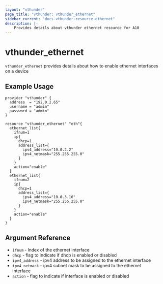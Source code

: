 ```yaml
---
layout: "vthunder"
page_title: "vthunder: vthunder_ethernet"
sidebar_current: "docs-vthunder-resource-ethernet"
description: |-
    Provides details about vthunder ethernet resource for A10
---
```


# vthunder\_ethernet

`vthunder_ethernet` provides details about how to enable ethernet interfaces on a device
## Example Usage


```hcl
provider "vthunder" {
  address  = "192.0.2.65"
  username = "admin"
  password = "admin"
}

resource "vthunder_ethernet" "eth"{
  ethernet_list{
    ifnum=1
    ip{
      dhcp=1
      address_list={
        ipv4_address="10.0.2.2"
        ipv4_netmask="255.255.255.0"
      }
    }
    action="enable"
  }
  ethernet_list{
    ifnum=2
    ip{
      dhcp=1
      address_list={
        ipv4_address="10.0.3.10"
        ipv4_netmask="255.255.255.0"
      }
    }
    action="enable"
  }
}
```

## Argument Reference

* `ifnum` - Index of the ethernet interface
* `dhcp` - flag to indicate if dhcp is enabled or disabled
* `ipv4_address` - ipv4 address to be assigned to the ethernet interface
* `ipv4_netmask` - ipv4 subnet mask to be assigned to the ethernet interface
* `action` - flag to indicate if interface is enabled or disabled

